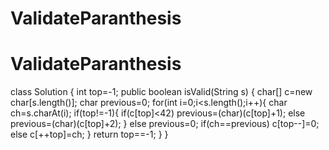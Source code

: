# ValidateParanthesis
# ValidateParanthesis
class Solution {
    int top=-1;
    public boolean isValid(String s) {
        char[] c=new char[s.length()];
        char previous=0;
        for(int i=0;i<s.length();i++){
          char ch=s.charAt(i);
            if(top!=-1){
              if(c[top]<42)
                previous=(char)(c[top]+1);
              else
                previous=(char)(c[top]+2);
            }
            else  previous=0;
            if(ch==previous) c[top--]=0;
            else    c[++top]=ch;
        }
        return top==-1;
    }
}
